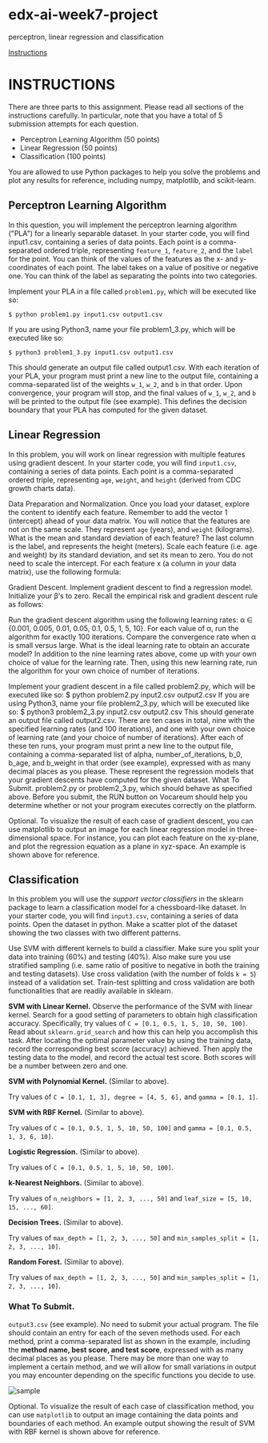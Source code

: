 # edx-ai-week7-project
perceptron, linear regression and classification

[Instructions](https://courses.edx.org/courses/course-v1:ColumbiaX+CSMM.101x+1T2017/courseware/7dabeda06c484501a8925c308060a9e7/c2612b5a65b24260b597cc9ca535bcfb/)

# INSTRUCTIONS

There are three parts to this assignment. Please read all sections of the instructions carefully. In particular, note that you have a total of 5 submission attempts for each question. 

- Perceptron Learning Algorithm (50 points)
- Linear Regression (50 points)
- Classification (100 points)

You are allowed to use Python packages to help you solve the problems and plot any results for reference, including numpy, matplotlib, and scikit-learn.

## Perceptron Learning Algorithm

In this question, you will implement the perceptron learning algorithm ("PLA") for a linearly separable dataset. In your starter code, you will find input1.csv, containing a series of data points. Each point is a comma-separated ordered triple, representing `feature_1`, `feature_2`, and the `label` for the point. You can think of the values of the features as the x- and y-coordinates of each point. The label takes on a value of positive or negative one. You can think of the label as separating the points into two categories.

Implement your PLA in a file called `problem1.py`, which will be executed like so:
```
$ python problem1.py input1.csv output1.csv
```
If you are using Python3, name your file problem1_3.py, which will be executed like so:
```
$ python3 problem1_3.py input1.csv output1.csv
```
This should generate an output file called output1.csv. With each iteration of your PLA, your program must print a new line to the output file, containing a comma-separated list of the weights `w_1`, `w_2`, and `b` in that order. Upon convergence, your program will stop, and the final values of `w_1`, `w_2`, and `b` will be printed to the output file (see example). This defines the decision boundary that your PLA has computed for the given dataset.

## Linear Regression

In this problem, you will work on linear regression with multiple features using gradient descent. In your starter code, you will find `input1.csv`, containing a series of data points. Each point is a comma-separated ordered triple, representing `age`, `weight`, and `height` (derived from CDC growth charts data).

Data Preparation and Normalization. Once you load your dataset, explore the content to identify each feature. Remember to add the vector 1 (intercept) ahead of your data matrix. You will notice that the features are not on the same scale. They represent `age` (years), and `weight` (kilograms). What is the mean and standard deviation of each feature? The last column is the label, and represents the height (meters). Scale each feature (i.e. age and weight) by its standard deviation, and set its mean to zero. You do not need to scale the intercept. For each feature x (a column in your data matrix), use the following formula:




Gradient Descent. Implement gradient descent to find a regression model. Initialize your β’s to zero. Recall the empirical risk and gradient descent rule as follows:



Run the gradient descent algorithm using the following learning rates: α ∈ {0.001, 0.005, 0.01, 0.05, 0.1, 0.5, 1, 5, 10}. For each value of α, run the algorithm for exactly 100 iterations. Compare the convergence rate when α is small versus large. What is the ideal learning rate to obtain an accurate model? In addition to the nine learning rates above, come up with your own choice of value for the learning rate. Then, using this new learning rate, run the algorithm for your own choice of number of iterations.

Implement your gradient descent in a file called problem2.py, which will be executed like so:
$ python problem2.py input2.csv output2.csv
If you are using Python3, name your file problem2_3.py, which will be executed like so:
$ python3 problem2_3.py input2.csv output2.csv
This should generate an output file called output2.csv. There are ten cases in total, nine with the specified learning rates (and 100 iterations), and one with your own choice of learning rate (and your choice of number of iterations). After each of these ten runs, your program must print a new line to the output file, containing a comma-separated list of alpha, number_of_iterations, b_0, b_age, and b_weight in that order (see example), expressed with as many decimal places as you please. These represent the regression models that your gradient descents have computed for the given dataset.
What To Submit. problem2.py or problem2_3.py, which should behave as specified above. Before you submit, the RUN button on Vocareum should help you determine whether or not your program executes correctly on the platform.

Optional. To visualize the result of each case of gradient descent, you can use matplotlib to output an image for each linear regression model in three-dimensional space. For instance, you can plot each feature on the xy-plane, and plot the regression equation as a plane in xyz-space. An example is shown above for reference.



## Classification

In this problem you will use the *support vector classifiers* in the sklearn package to learn a classification model for a chessboard-like dataset. In your starter code, you will find `input3.csv`, containing a series of data points. Open the dataset in python. Make a scatter plot of the dataset showing the two classes with two different patterns.

Use SVM with different kernels to build a classifier. Make sure you split your data into training (60%) and testing (40%). Also make sure you use stratified sampling (i.e. same ratio of positive to negative in both the training and testing datasets). Use cross validation (with the number of folds `k = 5`) instead of a validation set. Train-test splitting and cross validation are both functionalities that are readily available in sklearn.

**SVM with Linear Kernel.**  Observe the performance of the SVM with linear kernel. Search for a good setting of parameters to obtain high classification accuracy. Specifically, try values of `C = [0.1, 0.5, 1, 5, 10, 50, 100]`. Read about `sklearn.grid_search` and how this can help you accomplish this task. After locating the optimal parameter value by using the training data, record the corresponding best score (accuracy) achieved. Then apply the testing data to the model, and record the actual test score. Both scores will be a number between zero and one.

**SVM with Polynomial Kernel.** (Similar to above).

Try values of `C = [0.1, 1, 3], degree = [4, 5, 6],` and `gamma = [0.1, 1]`.

**SVM with RBF Kernel.** (Similar to above).

Try values of `C = [0.1, 0.5, 1, 5, 10, 50, 100]` and `gamma = [0.1, 0.5, 1, 3, 6, 10]`.

**Logistic Regression.** (Similar to above).

Try values of `C = [0.1, 0.5, 1, 5, 10, 50, 100]`.

**k-Nearest Neighbors.** (Similar to above).

Try values of `n_neighbors = [1, 2, 3, ..., 50]` and `leaf_size = [5, 10, 15, ..., 60]`.

**Decision Trees.** (Similar to above).

Try values of `max_depth = [1, 2, 3, ..., 50]` and `min_samples_split = [1, 2, 3, ..., 10]`.

**Random Forest.** (Similar to above).

Try values of `max_depth = [1, 2, 3, ..., 50]` and `min_samples_split = [1, 2, 3, ..., 10]`.

### What To Submit.

`output3.csv` (see example). No need to submit your actual program. The file should contain an entry for each of the seven methods used. For each method, print a comma-separated list as shown in the example, including the **method name, best score, and test score**, expressed with as many decimal places as you please. There may be more than one way to implement a certain method, and we will allow for small variations in output you may encounter depending on the specific functions you decide to use.

![sample](https://studio.edx.org/asset-v1:ColumbiaX+CSMM.101x+1T2017+type@asset+block@5.png)

Optional. To visualize the result of each case of classification method, you can use `matplotlib` to output an image containing the data points and boundaries of each method. An example output showing the result of SVM with RBF kernel is shown above for reference.